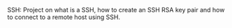 SSH:
Project on what is a SSH, how to create an SSH RSA key pair and how to connect to a remote host using SSH.

